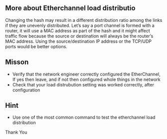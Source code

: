 ## More about Etherchannel load distributio 
Changing the hash may result in a different distribution ratio among the links if they are unevenly distributed. Let’s say a port channel is formed with a router, it will use a MAC address as part of the hash and it might affect traffic flow because the source or destination will always be the router’s MAC address. Using the source/destination IP address or the TCP/UDP ports would be better options.


## Misson 
- Verify that the network engineer correctly configured the EtherChannel, If yes then leave, and if not then configured whole things in the network
- Check that your load distrubution setting was worked correctly, after configuration 


## Hint 
- Use one of the most common command to test the etherchannel load distribution 

Thank You
